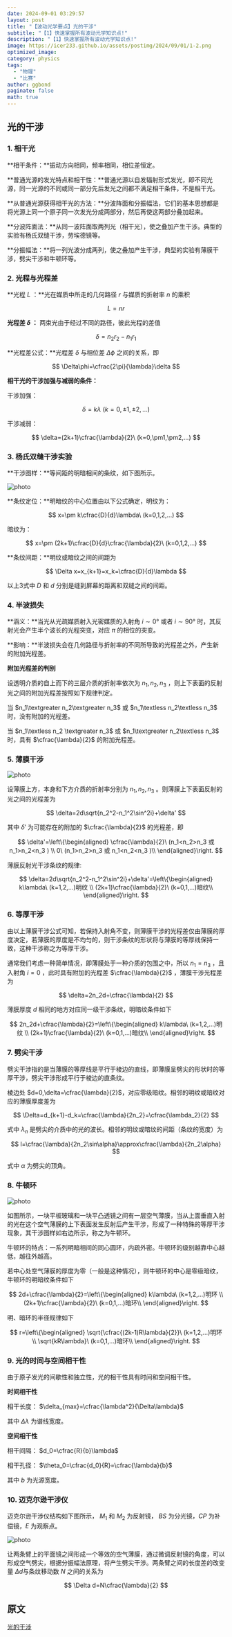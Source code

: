 ```yaml
---
date: 2024-09-01 03:29:57
layout: post
title: "【波动光学要点】光的干涉"
subtitle: "【1】快速掌握所有波动光学知识点!"
description: "【1】快速掌握所有波动光学知识点!"
image: https://icer233.github.io/assets/postimg/2024/09/01/1-2.png
optimized_image:
category: physics
tags:
  - "物理"
  - "比赛"
author: ggbond
paginate: false
math: true
---
```


## 光的干涉

### 1. 相干光

**相干条件：**振动方向相同，频率相同，相位差恒定。

**普通光源的发光特点和相干性：**普通光源以自发辐射形式发光，即不同光源，同一光源的不同或同一部分先后发光之间都不满足相干条件，不是相干光。

**从普通光源获得相干光的方法：**分波阵面和分振幅法，它们的基本思想都是将光源上同一个原子同一次发光分成两部分，然后再使这两部分叠加起来。

**分波阵面法：**从同一波阵面取两列光（相干光），使之叠加产生干涉。典型的实验有杨氏双缝干涉，劳埃德镜等。

**分振幅法：**将一列光波分成两列，使之叠加产生干涉，典型的实验有薄膜干涉，劈尖干涉和牛顿环等。

### 2. 光程与光程差

**光程 $L$ ：**光在媒质中所走的几何路径 $r$ 与媒质的折射率 $n$ 的乘积 


$$
L=nr
$$



**光程差 $\delta$ ：** 两束光由于经过不同的路径，彼此光程的差值 


$$
\delta=n_2r_2-n_1r_1
$$



**光程差公式：**光程差 $\delta$ 与相位差 $\Delta\phi$ 之间的关系，即 


$$
\Delta\phi=\cfrac{2\pi}{\lambda}\delta
$$


**相干光的干涉加强与减弱的条件：**

干涉加强： 


$$
\delta=k\lambda\ (k=0,\pm1,\pm2,...)
$$


干涉减弱：  


$$
\delta=(2k+1)\cfrac{\lambda}{2}\ (k=0,\pm1,\pm2,...)
$$

### 3. 杨氏双缝干涉实验

**干涉图样：**等间距的明暗相间的条纹，如下图所示。

![photo](https://icer233.github.io/assets/postimg/2024/09/01/1-1.gif)

**条纹定位：**明暗纹的中心位置由以下公式确定，明纹为： 


$$
x=\pm k\cfrac{D}{d}\lambda\ (k=0,1,2,...)
$$


暗纹为：


$$
x=\pm (2k+1)\cfrac{D}{d}\cfrac{\lambda}{2}\ (k=0,1,2,...)
$$


**条纹间距：**明纹或暗纹之间的间距为 


$$
\Delta x=x_{k+1}=x_k=\cfrac{D}{d}\lambda
$$


以上3式中 $D$ 和 $d$ 分别是缝到屏幕的距离和双缝之间的间距。

### 4. 半波损失

**涵义：**当光从光疏媒质射入光密媒质的入射角 $i\sim0°$ 或者 $i\sim90°$ 时，其反射光会产生半个波长的光程突变，对应 $\pi$ 的相位的突变。

**影响：**半波损失会在几何路径与折射率的不同所导致的光程差之外，产生新的附加光程差。

**附加光程差的判别**

设透明介质的自上而下的三层介质的折射率依次为 $n_1,n_2,n_3$ ，则上下表面的反射光之间的附加光程差按照如下规律判定。

当 $n_1\textgreater n_2\textgreater n_3$ 或 $n_1\textless n_2\textless n_3$ 时，没有附加的光程差。

当 $n_1\textless n_2 \textgreater n_3$ 或 $n_1\textgreater n_2\textless n_3$ 时，具有 $\cfrac{\lambda}{2}$ 的附加光程差。

### 5. 薄膜干涉

![photo](https://icer233.github.io/assets/postimg/2024/09/01/1-2.png)

设薄膜上方，本身和下方介质的折射率分别为 $n_1,n_2,n_3$ 。则薄膜上下表面反射的光之间的光程差为


$$
\delta=2d\sqrt{n_2^2-n_1^2\sin^2i}+\delta'
$$


其中 $\delta'$ 为可能存在的附加的 $\cfrac{\lambda}{2}$ 的光程差，即 


$$
\delta'=\left\{\begin{aligned}
\cfrac{\lambda}{2}\ (n_1<n_2>n_3 或 n_1>n_2<n_3 ) \\
0\ (n_1>n_2>n_3 或 n_1<n_2<n_3 )\\
\end{aligned}\right.
$$


薄膜反射光干涉条纹的规律:


$$
\delta=2d\sqrt{n_2^2-n_1^2\sin^2i}+\delta'=\left\{\begin{aligned}
k\lambda\ (k=1,2,...)明纹 \\
(2k+1)\cfrac{\lambda}{2}\ (k=0,1,...)暗纹\\
\end{aligned}\right.
$$


### 6. 等厚干涉

由以上薄膜干涉公式可知，若保持入射角不变，则薄膜干涉的光程差仅由薄膜的厚度决定，若薄膜的厚度是不均匀的，则干涉条纹的形状将与薄膜的等厚线保持一致，这种干涉称之为等厚干涉。 



通常我们考虑一种简单情况，即薄膜处于一种介质的包围之中，所以 $n_1=n_3$ ，且入射角 $i=0$ ，此时具有附加的光程差 $\cfrac{\lambda}{2}$ ，薄膜干涉光程差为 


$$
\delta=2n_2d+\cfrac{\lambda}{2}
$$


薄膜厚度 $d$ 相同的地方对应同一级干涉条纹，明暗纹条件如下 


$$
2n_2d+\cfrac{\lambda}{2}=\left\{\begin{aligned}
k\lambda\ (k=1,2,...)明纹 \\
(2k+1)\cfrac{\lambda}{2}\ (k=0,1,...)暗纹\\
\end{aligned}\right.
$$


### 7. 劈尖干涉

劈尖干涉指的是当薄膜的等厚线是平行于棱边的直线，即薄膜呈劈尖的形状时的等厚干涉，劈尖干涉形成平行于棱边的直条纹。

棱边处 $d=0,\delta=\cfrac{\lambda}{2}$，对应零级暗纹。相邻的明纹或暗纹对应的薄膜厚度差为 


$$
\Delta=d_{k+1}-d_k=\cfrac{\lambda}{2n_2}=\cfrac{\lambda_2}{2}
$$


式中 $\lambda_n$ 是劈尖的介质中的光的波长。相邻的明纹或暗纹的间距（条纹的宽度）为 


$$
l=\cfrac{\lambda}{2n_2\sin\alpha}\approx\cfrac{\lambda}{2n_2\alpha}
$$


式中 $\alpha$ 为劈尖的顶角。

### 8. 牛顿环

![photo](https://icer233.github.io/assets/postimg/2024/09/01/1-3.png)

如图所示，一块平板玻璃和一块平凸透镜之间有一层空气薄膜，当从上面垂直入射的光在这个空气薄膜的上下表面发生反射后产生干涉，形成了一种特殊的等厚干涉现象，其干涉图样如右边所示，称之为牛顿环。

牛顿环的特点：一系列明暗相间的同心圆环，内疏外密。牛顿环的级别越靠中心越低，越往外越高。

若中心处空气薄膜的厚度为零（一般是这种情况），则牛顿环的中心是零级暗纹，牛顿环的明暗纹条件如下


$$
2d+\cfrac{\lambda}{2}=\left\{\begin{aligned}
k\lambda\ (k=1,2,...)明环 \\
(2k+1)\cfrac{\lambda}{2}\ (k=0,1,...)暗环\\
\end{aligned}\right.
$$


明、暗环的半径规律如下 


$$
r=\left\{\begin{aligned}
\sqrt{\cfrac{(2k-1)R\lambda}{2}}\ (k=1,2,...)明环 \\
\sqrt{kR\lambda}\ (k=0,1,...)暗环\\
\end{aligned}\right.
$$


### 9. 光的时间与空间相干性

由于原子发光的间歇性和独立性，光的相干性具有时间和空间相干性。

**时间相干性**

相干长度： $\delta_{max}=\cfrac{\lambda^2}{\Delta\lambda}$

其中 $\Delta\lambda$ 为谱线宽度。

**空间相干性**

相干间隔： $d_0=\cfrac{R}{b}\lambda$

相干孔径： $\theta_0=\cfrac{d_0}{R}=\cfrac{\lambda}{b}$ 

其中 $b$ 为光源宽度。

### 10. 迈克尔逊干涉仪

迈克尔逊干涉仪结构如下图所示， $M_1$ 和 $M_2$ 为反射镜， $BS$ 为分光镜，$CP$ 为补偿镜，$E$ 为观察点。

![photo](https://icer233.github.io/assets/postimg/2024/09/01/1-4.gif)

让两条臂上的平面镜之间形成一个等效的空气薄膜，通过微调反射镜的角度，可以形成空气劈尖，根据分振幅法原理，将产生劈尖干涉。两条臂之间的长度差的改变量 $\Delta d$与条纹移动数 $N$ 之间的关系为 


$$
\Delta d=N\cfrac{\lambda}{2}
$$



## 原文

[光的干涉](https://mp.weixin.qq.com/s/UYBnr9cCKWXUrv1LLzsrZQ)